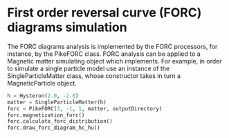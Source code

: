 # First order reversal curve (FORC) diagrams simulation

The FORC diagrams analysis is implemented by the FORC processors, for instance, by the PikeFORC class.
FORC analysis can be applied to a Magnetic matter simulating object which implements. 
For example, in order to simulate a single particle model use an instance of the SingleParticleMatter class, whose constructor takes in turn a MagneticParticle object.

```python
h = Hysteron(2.0, -2.0)
matter = SingleParticleMatter(h)
forc = PikeFORC(3, -1, 1, matter, outputDirectory)
forc.magnetization_forc()
forc.calculate_forc_distribution()
forc.draw_forc_diagram_hc_hu()
```